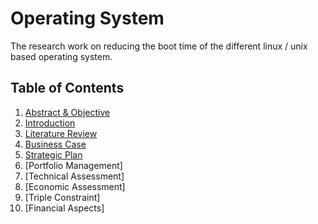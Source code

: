 # Operating System
The research work on reducing the boot time of the different linux / unix based operating system. 

## Table of Contents
1. [Abstract & Objective](https://github.com/Ashutoshcoder/operating-system/blob/master/Abstract%20%26%20Objective.md)
2. [Introduction](https://github.com/Ashutoshcoder/operating-system/blob/master/Introduction.md) 
3. [Literature Review](https://github.com/Ashutoshcoder/operating-system/blob/master/Litreature%20Review.md)
4. [Business Case](https://github.com/Ashutoshcoder/operating-system/blob/master/Business%20Case.md)
5. [Strategic Plan](https://github.com/Ashutoshcoder/operating-system/blob/master/Strategic%20Plan.md)
6. [Portfolio Management]
7. [Technical Assessment]
8. [Economic Assessment]
9. [Triple Constraint]
10. [Financial Aspects]
